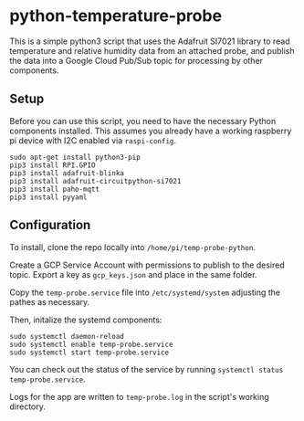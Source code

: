 # python-temperature-probe

This is a simple python3 script that uses the Adafruit SI7021 library to read temperature and relative humidity data
from an attached probe, and publish the data into a Google Cloud Pub/Sub topic for processing by other components.

## Setup

Before you can use this script, you need to have the necessary Python components installed. This assumes you already
have a working raspberry pi device with I2C enabled via `raspi-config`.

```
sudo apt-get install python3-pip
pip3 install RPI.GPIO
pip3 install adafruit-blinka
pip3 install adafruit-circuitpython-si7021
pip3 install paho-mqtt
pip3 install pyyaml
```

## Configuration

To install, clone the repo locally into `/home/pi/temp-probe-python`.

Create a GCP Service Account with permissions to publish to the desired topic. Export a key as `gcp_keys.json` and place
in the same folder.

Copy the `temp-probe.service` file into `/etc/systemd/system` adjusting the pathes as necessary.

Then, initalize the systemd components:

```
sudo systemctl daemon-reload
sudo systemctl enable temp-probe.service
sudo systemctl start temp-probe.service
```

You can check out the status of the service by running `systemctl status temp-probe.service`.

Logs for the app are written to `temp-probe.log` in the script's working directory.
